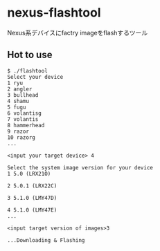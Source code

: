 # nexus-flashtool
Nexus系デバイスにfactry imageをflashするツール

## Hot to use

```
$ ./flashtool
Select your device
1 ryu
2 angler
3 bullhead
4 shamu
5 fugu
6 volantisg
7 volantis
8 hammerhead
9 razor
10 razorg
...

<input your target device> 4

Select the system image version for your device
1 5.0 (LRX21O)

2 5.0.1 (LRX22C)

3 5.1.0 (LMY47D)

4 5.1.0 (LMY47E)
...

<input target version of images>3

...Downloading & Flashing
```
